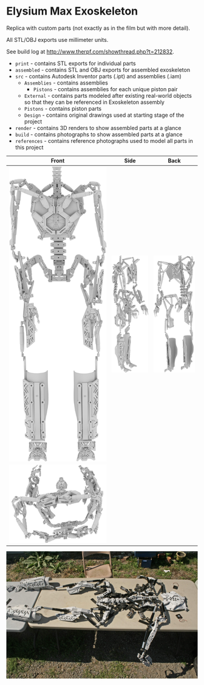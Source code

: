 # Elysium Max Exoskeleton
Replica with custom parts (not exactly as in the film but with more detail).

All STL/OBJ exports use millimeter units.

See build log at http://www.therpf.com/showthread.php?t=212832.

* `print` - contains STL exports for individual parts
* `assembled` - contains STL and OBJ exports for assembled exoskeleton
* `src` - contains Autodesk Inventor parts (.ipt) and assemblies (.iam)
    * `Assemblies` - contains assemblies
        * `Pistons` - contains assemblies for each unique piston pair
    * `External` - contains parts modeled after existing real-world objects so that they can be referenced in Exoskeleton assembly
    * `Pistons` - contains piston parts
    * `Design` - contains original drawings used at starting stage of the project
* `render` - contains 3D renders to show assembled parts at a glance
* `build` - contains photographs to show assembled parts at a glance
* `references` - contains reference photographs used to model all parts in this project

| Front | Side | Back |
|-------|------|------|
|![front](https://github.com/01binary/elysium-max-exoskeleton/raw/master/render/front.png "Front View") | ![side](https://github.com/01binary/elysium-max-exoskeleton/raw/master/render/side.png "Side View") | ![back](https://github.com/01binary/elysium-max-exoskeleton/raw/master/render/back.png "Back View")|
|![top](https://github.com/01binary/elysium-max-exoskeleton/raw/master/render/top.png "Top View") |||

![layout](https://github.com/01binary/elysium-max-exoskeleton/raw/master/build/layout01.jpg "Layout")